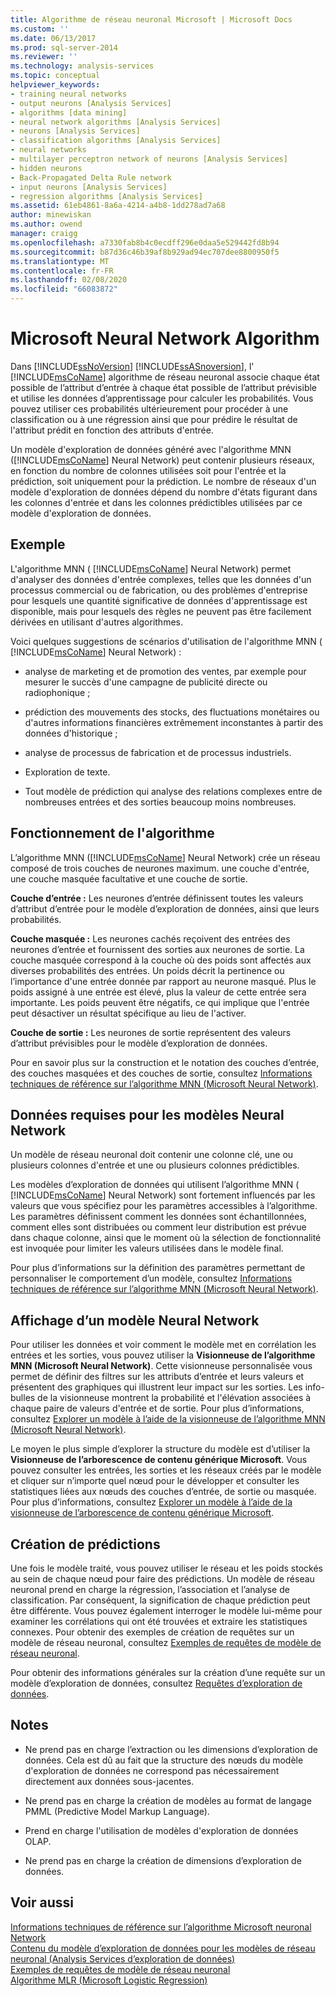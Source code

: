 ```yaml
---
title: Algorithme de réseau neuronal Microsoft | Microsoft Docs
ms.custom: ''
ms.date: 06/13/2017
ms.prod: sql-server-2014
ms.reviewer: ''
ms.technology: analysis-services
ms.topic: conceptual
helpviewer_keywords:
- training neural networks
- output neurons [Analysis Services]
- algorithms [data mining]
- neural network algorithms [Analysis Services]
- neurons [Analysis Services]
- classification algorithms [Analysis Services]
- neural networks
- multilayer perceptron network of neurons [Analysis Services]
- hidden neurons
- Back-Propagated Delta Rule network
- input neurons [Analysis Services]
- regression algorithms [Analysis Services]
ms.assetid: 61eb4861-8a6a-4214-a4b8-1dd278ad7a68
author: minewiskan
ms.author: owend
manager: craigg
ms.openlocfilehash: a7330fab8b4c0ecdff296e0daa5e529442fd8b94
ms.sourcegitcommit: b87d36c46b39af8b929ad94ec707dee8800950f5
ms.translationtype: MT
ms.contentlocale: fr-FR
ms.lasthandoff: 02/08/2020
ms.locfileid: "66083872"
---
```

# <a name="microsoft-neural-network-algorithm"></a>Microsoft Neural Network Algorithm
  Dans [!INCLUDE[ssNoVersion](../../includes/ssnoversion-md.md)] [!INCLUDE[ssASnoversion](../../includes/ssasnoversion-md.md)], l' [!INCLUDE[msCoName](../../includes/msconame-md.md)] algorithme de réseau neuronal associe chaque état possible de l’attribut d’entrée à chaque état possible de l’attribut prévisible et utilise les données d’apprentissage pour calculer les probabilités. Vous pouvez utiliser ces probabilités ultérieurement pour procéder à une classification ou à une régression ainsi que pour prédire le résultat de l'attribut prédit en fonction des attributs d'entrée.  
  
 Un modèle d'exploration de données généré avec l'algorithme MNN ([!INCLUDE[msCoName](../../includes/msconame-md.md)] Neural Network) peut contenir plusieurs réseaux, en fonction du nombre de colonnes utilisées soit pour l'entrée et la prédiction, soit uniquement pour la prédiction. Le nombre de réseaux d'un modèle d'exploration de données dépend du nombre d'états figurant dans les colonnes d'entrée et dans les colonnes prédictibles utilisées par ce modèle d'exploration de données.  
  
## <a name="example"></a>Exemple  
 L'algorithme MNN ( [!INCLUDE[msCoName](../../includes/msconame-md.md)] Neural Network) permet d'analyser des données d'entrée complexes, telles que les données d'un processus commercial ou de fabrication, ou des problèmes d'entreprise pour lesquels une quantité significative de données d'apprentissage est disponible, mais pour lesquels des règles ne peuvent pas être facilement dérivées en utilisant d'autres algorithmes.  
  
 Voici quelques suggestions de scénarios d'utilisation de l'algorithme MNN ( [!INCLUDE[msCoName](../../includes/msconame-md.md)] Neural Network) :  
  
-   analyse de marketing et de promotion des ventes, par exemple pour mesurer le succès d'une campagne de publicité directe ou radiophonique ;  
  
-   prédiction des mouvements des stocks, des fluctuations monétaires ou d'autres informations financières extrêmement inconstantes à partir des données d'historique ;  
  
-   analyse de processus de fabrication et de processus industriels.  
  
-   Exploration de texte.  
  
-   Tout modèle de prédiction qui analyse des relations complexes entre de nombreuses entrées et des sorties beaucoup moins nombreuses.  
  
## <a name="how-the-algorithm-works"></a>Fonctionnement de l'algorithme  
 L’algorithme MNN ([!INCLUDE[msCoName](../../includes/msconame-md.md)] Neural Network) crée un réseau composé de trois couches de neurones maximum. une couche d'entrée, une couche masquée facultative et une couche de sortie.  
  
 **Couche d’entrée :** Les neurones d’entrée définissent toutes les valeurs d’attribut d’entrée pour le modèle d’exploration de données, ainsi que leurs probabilités.  
  
 **Couche masquée :** Les neurones cachés reçoivent des entrées des neurones d’entrée et fournissent des sorties aux neurones de sortie. La couche masquée correspond à la couche où des poids sont affectés aux diverses probabilités des entrées. Un poids décrit la pertinence ou l’importance d'une entrée donnée par rapport au neurone masqué. Plus le poids assigné à une entrée est élevé, plus la valeur de cette entrée sera importante. Les poids peuvent être négatifs, ce qui implique que l'entrée peut désactiver un résultat spécifique au lieu de l'activer.  
  
 **Couche de sortie :** Les neurones de sortie représentent des valeurs d’attribut prévisibles pour le modèle d’exploration de données.  
  
 Pour en savoir plus sur la construction et le notation des couches d’entrée, des couches masquées et des couches de sortie, consultez [Informations techniques de référence sur l’algorithme MNN (Microsoft Neural Network)](microsoft-neural-network-algorithm-technical-reference.md).  
  
## <a name="data-required-for-neural-network-models"></a>Données requises pour les modèles Neural Network  
 Un modèle de réseau neuronal doit contenir une colonne clé, une ou plusieurs colonnes d'entrée et une ou plusieurs colonnes prédictibles.  
  
 Les modèles d’exploration de données qui utilisent l’algorithme MNN ( [!INCLUDE[msCoName](../../includes/msconame-md.md)] Neural Network) sont fortement influencés par les valeurs que vous spécifiez pour les paramètres accessibles à l’algorithme. Les paramètres définissent comment les données sont échantillonnées, comment elles sont distribuées ou comment leur distribution est prévue dans chaque colonne, ainsi que le moment où la sélection de fonctionnalité est invoquée pour limiter les valeurs utilisées dans le modèle final.  
  
 Pour plus d’informations sur la définition des paramètres permettant de personnaliser le comportement d’un modèle, consultez [Informations techniques de référence sur l’algorithme MNN (Microsoft Neural Network)](microsoft-neural-network-algorithm-technical-reference.md).  
  
## <a name="viewing-a-neural-network-model"></a>Affichage d’un modèle Neural Network  
 Pour utiliser les données et voir comment le modèle met en corrélation les entrées et les sorties, vous pouvez utiliser la **Visionneuse de l’algorithme MNN (Microsoft Neural Network)**. Cette visionneuse personnalisée vous permet de définir des filtres sur les attributs d’entrée et leurs valeurs et présentent des graphiques qui illustrent leur impact sur les sorties. Les info-bulles de la visionneuse montrent la probabilité et l'élévation associées à chaque paire de valeurs d'entrée et de sortie. Pour plus d’informations, consultez [Explorer un modèle à l’aide de la visionneuse de l’algorithme MNN (Microsoft Neural Network)](browse-a-model-using-the-microsoft-neural-network-viewer.md).  
  
 Le moyen le plus simple d’explorer la structure du modèle est d’utiliser la **Visionneuse de l’arborescence de contenu générique Microsoft**. Vous pouvez consulter les entrées, les sorties et les réseaux créés par le modèle et cliquer sur n’importe quel nœud pour le développer et consulter les statistiques liées aux nœuds des couches d’entrée, de sortie ou masquée. Pour plus d’informations, consultez [Explorer un modèle à l’aide de la visionneuse de l’arborescence de contenu générique Microsoft](browse-a-model-using-the-microsoft-generic-content-tree-viewer.md).  
  
## <a name="creating-predictions"></a>Création de prédictions  
 Une fois le modèle traité, vous pouvez utiliser le réseau et les poids stockés au sein de chaque nœud pour faire des prédictions. Un modèle de réseau neuronal prend en charge la régression, l’association et l’analyse de classification. Par conséquent, la signification de chaque prédiction peut être différente. Vous pouvez également interroger le modèle lui-même pour examiner les corrélations qui ont été trouvées et extraire les statistiques connexes. Pour obtenir des exemples de création de requêtes sur un modèle de réseau neuronal, consultez [Exemples de requêtes de modèle de réseau neuronal](neural-network-model-query-examples.md).  
  
 Pour obtenir des informations générales sur la création d’une requête sur un modèle d’exploration de données, consultez [Requêtes d’exploration de données](data-mining-queries.md).  
  
## <a name="remarks"></a>Notes  
  
-   Ne prend pas en charge l’extraction ou les dimensions d’exploration de données. Cela est dû au fait que la structure des nœuds du modèle d'exploration de données ne correspond pas nécessairement directement aux données sous-jacentes.  
  
-   Ne prend pas en charge la création de modèles au format de langage PMML (Predictive Model Markup Language).  
  
-   Prend en charge l'utilisation de modèles d'exploration de données OLAP.  
  
-   Ne prend pas en charge la création de dimensions d’exploration de données.  
  
## <a name="see-also"></a>Voir aussi  
 [Informations techniques de référence sur l’algorithme Microsoft neuronal Network](microsoft-neural-network-algorithm-technical-reference.md)   
 [Contenu du modèle d’exploration de données pour les modèles de réseau neuronal &#40;Analysis Services d’exploration de données&#41;](mining-model-content-for-neural-network-models-analysis-services-data-mining.md)   
 [Exemples de requêtes de modèle de réseau neuronal](neural-network-model-query-examples.md)   
 [Algorithme MLR (Microsoft Logistic Regression)](microsoft-logistic-regression-algorithm.md)  
  
  
